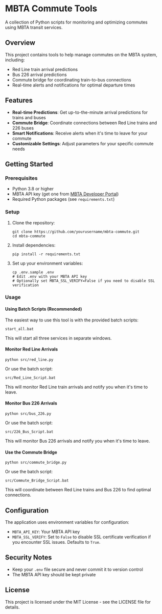 # MBTA Commute Tools

A collection of Python scripts for monitoring and optimizing commutes using MBTA transit services.

## Overview

This project contains tools to help manage commutes on the MBTA system, including:

- Red Line train arrival predictions
- Bus 226 arrival predictions
- Commute bridge for coordinating train-to-bus connections
- Real-time alerts and notifications for optimal departure times

## Features

- **Real-time Predictions**: Get up-to-the-minute arrival predictions for trains and buses
- **Commute Bridge**: Coordinate connections between Red Line trains and 226 buses
- **Smart Notifications**: Receive alerts when it's time to leave for your commute
- **Customizable Settings**: Adjust parameters for your specific commute needs

## Getting Started

### Prerequisites

- Python 3.8 or higher
- MBTA API key (get one from [MBTA Developer Portal](https://api-v3.mbta.com/))
- Required Python packages (see `requirements.txt`)

### Setup

1. Clone the repository:
   ```
   git clone https://github.com/yourusername/mbta-commute.git
   cd mbta-commute
   ```

2. Install dependencies:
   ```
   pip install -r requirements.txt
   ```

3. Set up your environment variables:
   ```
   cp .env.sample .env
   # Edit .env with your MBTA API key
   # Optionally set MBTA_SSL_VERIFY=False if you need to disable SSL verification
   ```

### Usage

#### Using Batch Scripts (Recommended)

The easiest way to use this tool is with the provided batch scripts:

```
start_all.bat
```

This will start all three services in separate windows.

#### Monitor Red Line Arrivals

```
python src/red_line.py
```

Or use the batch script:

```
src/Red_Line_Script.bat
```

This will monitor Red Line train arrivals and notify you when it's time to leave.

#### Monitor Bus 226 Arrivals

```
python src/bus_226.py
```

Or use the batch script:

```
src/226_Bus_Script.bat
```

This will monitor Bus 226 arrivals and notify you when it's time to leave.

#### Use the Commute Bridge

```
python src/commute_bridge.py
```

Or use the batch script:

```
src/Commute_Bridge_Script.bat
```

This will coordinate between Red Line trains and Bus 226 to find optimal connections.

## Configuration

The application uses environment variables for configuration:

- `MBTA_API_KEY`: Your MBTA API key
- `MBTA_SSL_VERIFY`: Set to `False` to disable SSL certificate verification if
  you encounter SSL issues. Defaults to `True`.

## Security Notes

- Keep your `.env` file secure and never commit it to version control
- The MBTA API key should be kept private

## License

This project is licensed under the MIT License - see the LICENSE file for details.
